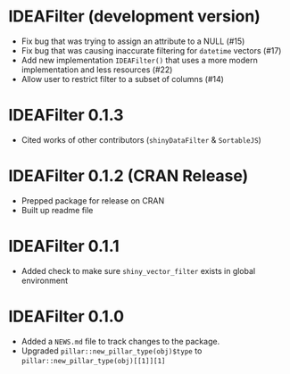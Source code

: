 # IDEAFilter (development version)
* Fix bug that was trying to assign an attribute to a NULL (#15)
* Fix bug that was causing inaccurate filtering for `datetime` vectors (#17)
* Add new implementation `IDEAFilter()` that uses a more modern implementation and less resources (#22)
* Allow user to restrict filter to a subset of columns (#14)

# IDEAFilter 0.1.3
* Cited works of other contributors (`shinyDataFilter` & `SortableJS`)

# IDEAFilter 0.1.2 (CRAN Release)

* Prepped package for release on CRAN
* Built up readme file

# IDEAFilter 0.1.1

* Added check to make sure `shiny_vector_filter` exists in global environment

# IDEAFilter 0.1.0

* Added a `NEWS.md` file to track changes to the package.
* Upgraded `pillar::new_pillar_type(obj)$type` to `pillar::new_pillar_type(obj)[[1]][1]`
